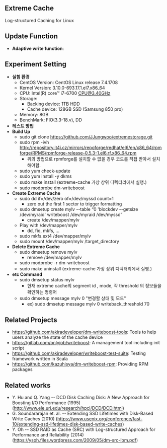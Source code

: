 ## Extreme Cache
Log-structured Caching for Linux

## Update Function
- **Adaptive write function**: 

## Experiment Setting
- **실험 환경**
	* CentOS Version: CentOS Linux release 7.4.1708
	* Kernel Version: 3.10.0-693.17.1.el7.x86_64
	* CPU: Intel(R) core™ i7-6700 CPU@3.40GHz
	* Storage:
		- Backing device: 1TB HDD
		- Cache device: 128GB SSD (Samsung 850 pro)
	* Memory: 8GB
	* BenchMark: FIO(3.3-18.v), DD
- **테스트 방법**
- **Build Up**
	* sudo git clone https://github.com/JJungwoo/extremestorage.git
	* sudo rpm -ivh http://repository.it4i.cz/mirrors/repoforge/redhat/el6/en/x86_64/rpmforge/RPMS/rpmforge-release-0.5.3-1.el6.rf.x86_64.rpm 
		* 위의 방법으로 rpmforge를 설치할 수 없을 경우 코드를 직접 받아서 설치해야함.
	* sudo yum check-update 
	* sudo yum install -y dkms
	* sudo make install (extreme-cache 가상 상위 디렉터리에서 실행.)
	* sudo modprobe dm-writeboost
- **Create Extreme Cache**
	* sudo dd if=/dev/zero of=/dev/myssd count=1
		* zero out the first 1 sector to trigger formatting
	* sudo dmsetup create mylv --table “0 'blockdev --getsize /dev/myraid' writeboost /dev/myraid /dev/myssd”
		* create /dev/mapper/mylv
	* Play with /dev/mapper/mylv
		* dd, fio, mkfs, ...
	* sudo mkfs.ext4 /dev/mapper/mylv
	* sudo mount /dev/mapper/mylv /target_directory
- **Delete Extreme Cache**
	* sudo dmsetup remove mylv
		* remove /dev/mapper/mylv
	* sudo modprobe -r dm-writeboost
	* sudo make uninstall (extreme-cache 가장 상위 디렉터리에서 실행.)
- **etc Command**
	* sudo dmsetup status mylv
		* 현재 extreme cache의 segment id , mode, 각 threshold 의 정보들을 확인하는 명령어
	* sudo dmsetup message mylv 0 "변경할 상태 및 모드"
		* ex) sudo dmsetup message mylv 0 writeback_threshold 70 

## Related Projects
* https://github.com/akiradeveloper/dm-writeboost-tools: Tools to help users analyze the state of the cache device  
* https://gitlab.com/onlyjob/writeboost: A management tool including init script  
* https://github.com/akiradeveloper/writeboost-test-suite: Testing framework written in Scala
* https://github.com/kazuhisya/dm-writeboost-rpm: Providing RPM packages

## Related works
* Y. Hu and Q. Yang -- DCD Disk Caching Disk: A New Approach for Boosting I/O Performance (1995)
  (http://www.ele.uri.edu/research/hpcl/DCD/DCD.html)  
* G. Soundararajan et. al. -- Extending SSD Lifetimes with Disk-Based Write Caches (2010)
  (https://www.usenix.org/conference/fast-10/extending-ssd-lifetimes-disk-based-write-caches)  
* Y. Oh -- SSD RAID as Cache (SRC) with Log-structured Approach for Performance and Reliability (2014)
  (https://ysoh.files.wordpress.com/2009/05/dm-src-ibm.pdf)

